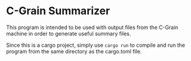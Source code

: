 # C-Grain Summarizer

This program is intended to be used with output files from the C-Grain machine in order to generate useful summary files.

Since this is a cargo project, simply use `cargo run` to compile and run the program from the same directory as the cargo.toml file.
